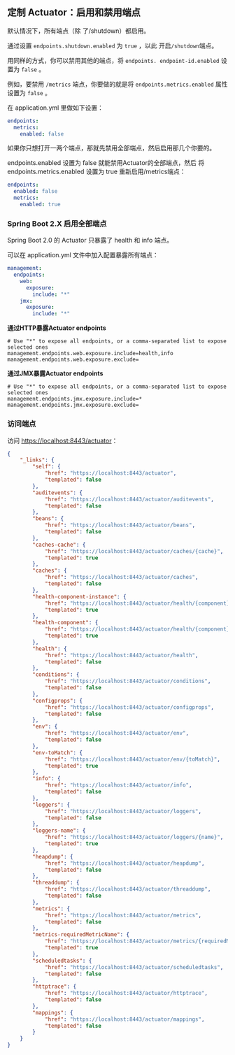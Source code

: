 ## 定制 Actuator：启用和禁用端点

默认情况下，所有端点（除
了/shutdown）都启用。

通过设置 `endpoints.shutdown.enabled` 为 `true` ，以此
开启`/shutdown`端点。

用同样的方式，你可以禁用其他的端点，将 `endpoints.
endpoint-id.enabled` 设置为 `false` 。

例如，要禁用 `/metrics` 端点，你要做的就是将 `endpoints.metrics.enabled` 属性设置为
`false` 。

在 application.yml 里做如下设置：

```yaml
endpoints:
  metrics:
    enabled: false
```

如果你只想打开一两个端点，那就先禁用全部端点，然后启用那几个你要的。

endpoints.enabled 设置为 false 就能禁用Actuator的全部端点，然后
将 endpoints.metrics.enabled 设置为 true 重新启用/metrics端点：

```yaml
endpoints:
  enabled: false
  metrics:
    enabled: true
```

### Spring Boot 2.X 启用全部端点

Spring Boot 2.0 的 Actuator 只暴露了 health 和 info 端点。

可以在 application.yml 文件中加入配置暴露所有端点：

```yaml
management:
  endpoints:
    web:
      exposure:
        include: "*"
    jmx:
      exposure:
        include: "*"
```

**通过HTTP暴露Actuator endpoints**

```properties
# Use "*" to expose all endpoints, or a comma-separated list to expose selected ones
management.endpoints.web.exposure.include=health,info 
management.endpoints.web.exposure.exclude=
```

**通过JMX暴露Actuator endpoints**

```properties
# Use "*" to expose all endpoints, or a comma-separated list to expose selected ones
management.endpoints.jmx.exposure.include=*
management.endpoints.jmx.exposure.exclude=
```

### 访问端点

访问 [https://localhost:8443/actuator](https://localhost:8443/actuator)：

```json
{
    "_links": {
        "self": {
            "href": "https://localhost:8443/actuator", 
            "templated": false
        }, 
        "auditevents": {
            "href": "https://localhost:8443/actuator/auditevents", 
            "templated": false
        }, 
        "beans": {
            "href": "https://localhost:8443/actuator/beans", 
            "templated": false
        }, 
        "caches-cache": {
            "href": "https://localhost:8443/actuator/caches/{cache}", 
            "templated": true
        }, 
        "caches": {
            "href": "https://localhost:8443/actuator/caches", 
            "templated": false
        }, 
        "health-component-instance": {
            "href": "https://localhost:8443/actuator/health/{component}/{instance}", 
            "templated": true
        }, 
        "health-component": {
            "href": "https://localhost:8443/actuator/health/{component}", 
            "templated": true
        }, 
        "health": {
            "href": "https://localhost:8443/actuator/health", 
            "templated": false
        }, 
        "conditions": {
            "href": "https://localhost:8443/actuator/conditions", 
            "templated": false
        }, 
        "configprops": {
            "href": "https://localhost:8443/actuator/configprops", 
            "templated": false
        }, 
        "env": {
            "href": "https://localhost:8443/actuator/env", 
            "templated": false
        }, 
        "env-toMatch": {
            "href": "https://localhost:8443/actuator/env/{toMatch}", 
            "templated": true
        }, 
        "info": {
            "href": "https://localhost:8443/actuator/info", 
            "templated": false
        }, 
        "loggers": {
            "href": "https://localhost:8443/actuator/loggers", 
            "templated": false
        }, 
        "loggers-name": {
            "href": "https://localhost:8443/actuator/loggers/{name}", 
            "templated": true
        }, 
        "heapdump": {
            "href": "https://localhost:8443/actuator/heapdump", 
            "templated": false
        }, 
        "threaddump": {
            "href": "https://localhost:8443/actuator/threaddump", 
            "templated": false
        }, 
        "metrics": {
            "href": "https://localhost:8443/actuator/metrics", 
            "templated": false
        }, 
        "metrics-requiredMetricName": {
            "href": "https://localhost:8443/actuator/metrics/{requiredMetricName}", 
            "templated": true
        }, 
        "scheduledtasks": {
            "href": "https://localhost:8443/actuator/scheduledtasks", 
            "templated": false
        }, 
        "httptrace": {
            "href": "https://localhost:8443/actuator/httptrace", 
            "templated": false
        }, 
        "mappings": {
            "href": "https://localhost:8443/actuator/mappings", 
            "templated": false
        }
    }
}
```



